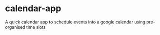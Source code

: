 # calendar-app
 A quick calendar app to schedule events into a google calendar using pre-organised time slots
